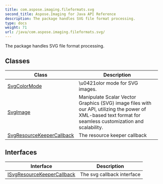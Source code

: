 ```yaml
---
title: com.aspose.imaging.fileformats.svg
second_title: Aspose.Imaging for Java API Reference
description: The package handles SVG file format processing.
type: docs
weight: 71
url: /java/com.aspose.imaging.fileformats.svg/
---
```


The package handles SVG file format processing.


## Classes

| Class | Description |
| --- | --- |
| [SvgColorMode](../com.aspose.imaging.fileformats.svg/svgcolormode) | \\u0421olor mode for SVG images. |
| [SvgImage](../com.aspose.imaging.fileformats.svg/svgimage) | Manipulate Scalar Vector Graphics (SVG) image files with our API, utilizing the power of XML-based text format for seamless customization and scalability. |
| [SvgResourceKeeperCallback](../com.aspose.imaging.fileformats.svg/svgresourcekeepercallback) | The resource keeper callback |

## Interfaces

| Interface | Description |
| --- | --- |
| [ISvgResourceKeeperCallback](../com.aspose.imaging.fileformats.svg/isvgresourcekeepercallback) | The svg callback interface |
